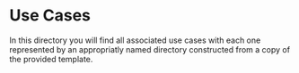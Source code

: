 # Use Cases

In this directory you will find all associated use cases with each one represented by an appropriatly named directory constructed from a copy of the provided template.
